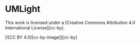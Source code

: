 # UMLight

This work is licensed under a
[Creative Commons Attribution 4.0 International License][cc-by].

[![CC BY 4.0][cc-by-image]][cc-by]